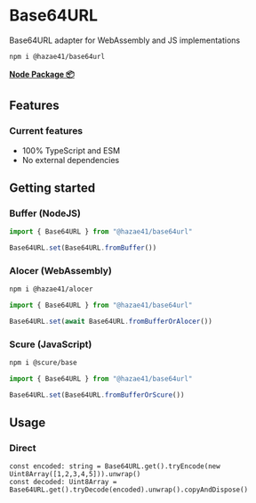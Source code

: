 # Base64URL

Base64URL adapter for WebAssembly and JS implementations

```bash
npm i @hazae41/base64url
```

[**Node Package 📦**](https://www.npmjs.com/package/@hazae41/base64url)

## Features

### Current features
- 100% TypeScript and ESM
- No external dependencies

## Getting started

### Buffer (NodeJS)

```typescript
import { Base64URL } from "@hazae41/base64url"

Base64URL.set(Base64URL.fromBuffer())
```

### Alocer (WebAssembly)

```bash
npm i @hazae41/alocer
```

```typescript
import { Base64URL } from "@hazae41/base64url"

Base64URL.set(await Base64URL.fromBufferOrAlocer())
```

### Scure (JavaScript)

```bash
npm i @scure/base
```

```typescript
import { Base64URL } from "@hazae41/base64url"

Base64URL.set(Base64URL.fromBufferOrScure())
```

## Usage

### Direct

```tsx
const encoded: string = Base64URL.get().tryEncode(new Uint8Array([1,2,3,4,5])).unwrap()
const decoded: Uint8Array = Base64URL.get().tryDecode(encoded).unwrap().copyAndDispose()
```